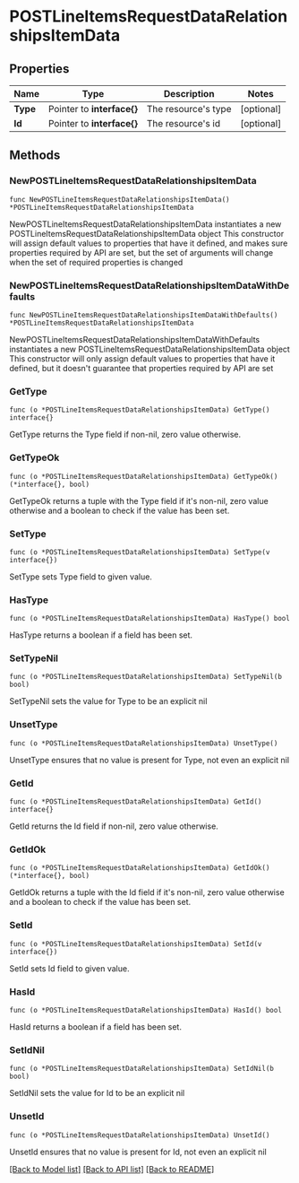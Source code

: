 # POSTLineItemsRequestDataRelationshipsItemData

## Properties

Name | Type | Description | Notes
------------ | ------------- | ------------- | -------------
**Type** | Pointer to **interface{}** | The resource&#39;s type | [optional] 
**Id** | Pointer to **interface{}** | The resource&#39;s id | [optional] 

## Methods

### NewPOSTLineItemsRequestDataRelationshipsItemData

`func NewPOSTLineItemsRequestDataRelationshipsItemData() *POSTLineItemsRequestDataRelationshipsItemData`

NewPOSTLineItemsRequestDataRelationshipsItemData instantiates a new POSTLineItemsRequestDataRelationshipsItemData object
This constructor will assign default values to properties that have it defined,
and makes sure properties required by API are set, but the set of arguments
will change when the set of required properties is changed

### NewPOSTLineItemsRequestDataRelationshipsItemDataWithDefaults

`func NewPOSTLineItemsRequestDataRelationshipsItemDataWithDefaults() *POSTLineItemsRequestDataRelationshipsItemData`

NewPOSTLineItemsRequestDataRelationshipsItemDataWithDefaults instantiates a new POSTLineItemsRequestDataRelationshipsItemData object
This constructor will only assign default values to properties that have it defined,
but it doesn't guarantee that properties required by API are set

### GetType

`func (o *POSTLineItemsRequestDataRelationshipsItemData) GetType() interface{}`

GetType returns the Type field if non-nil, zero value otherwise.

### GetTypeOk

`func (o *POSTLineItemsRequestDataRelationshipsItemData) GetTypeOk() (*interface{}, bool)`

GetTypeOk returns a tuple with the Type field if it's non-nil, zero value otherwise
and a boolean to check if the value has been set.

### SetType

`func (o *POSTLineItemsRequestDataRelationshipsItemData) SetType(v interface{})`

SetType sets Type field to given value.

### HasType

`func (o *POSTLineItemsRequestDataRelationshipsItemData) HasType() bool`

HasType returns a boolean if a field has been set.

### SetTypeNil

`func (o *POSTLineItemsRequestDataRelationshipsItemData) SetTypeNil(b bool)`

 SetTypeNil sets the value for Type to be an explicit nil

### UnsetType
`func (o *POSTLineItemsRequestDataRelationshipsItemData) UnsetType()`

UnsetType ensures that no value is present for Type, not even an explicit nil
### GetId

`func (o *POSTLineItemsRequestDataRelationshipsItemData) GetId() interface{}`

GetId returns the Id field if non-nil, zero value otherwise.

### GetIdOk

`func (o *POSTLineItemsRequestDataRelationshipsItemData) GetIdOk() (*interface{}, bool)`

GetIdOk returns a tuple with the Id field if it's non-nil, zero value otherwise
and a boolean to check if the value has been set.

### SetId

`func (o *POSTLineItemsRequestDataRelationshipsItemData) SetId(v interface{})`

SetId sets Id field to given value.

### HasId

`func (o *POSTLineItemsRequestDataRelationshipsItemData) HasId() bool`

HasId returns a boolean if a field has been set.

### SetIdNil

`func (o *POSTLineItemsRequestDataRelationshipsItemData) SetIdNil(b bool)`

 SetIdNil sets the value for Id to be an explicit nil

### UnsetId
`func (o *POSTLineItemsRequestDataRelationshipsItemData) UnsetId()`

UnsetId ensures that no value is present for Id, not even an explicit nil

[[Back to Model list]](../README.md#documentation-for-models) [[Back to API list]](../README.md#documentation-for-api-endpoints) [[Back to README]](../README.md)


